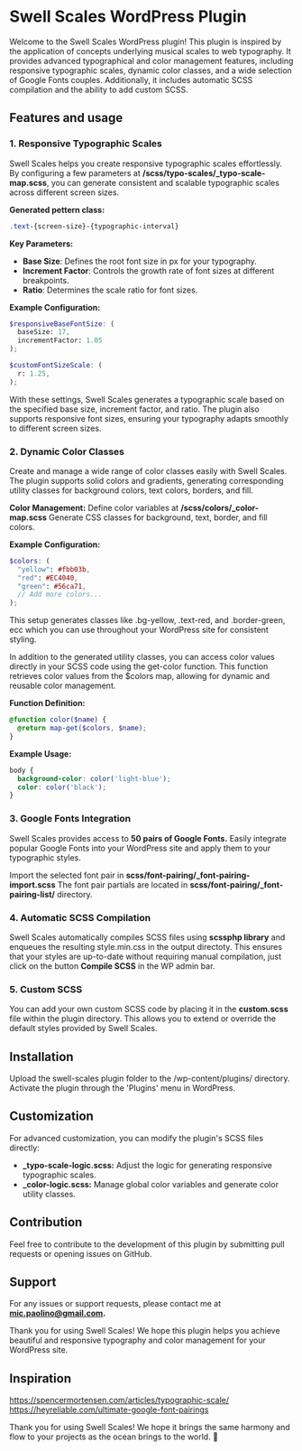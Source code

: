 
# Swell Scales WordPress Plugin
Welcome to the Swell Scales WordPress plugin! This plugin is inspired by the application of concepts underlying musical scales to web typography. It provides advanced typographical and color management features, including responsive typographic scales, dynamic color classes, and a wide selection of Google Fonts couples. Additionally, it includes automatic SCSS compilation and the ability to add custom SCSS.

## Features and usage

### 1. Responsive Typographic Scales
Swell Scales helps you create responsive typographic scales effortlessly. By configuring a few parameters at **/scss/typo-scales/_typo-scale-map.scss**, you can generate consistent and scalable typographic scales across different screen sizes.

**Generated pettern class:**
```scss
.text-{screen-size}-{typographic-interval}
```

**Key Parameters:**
- **Base Size**: Defines the root font size in px for your typography.
- **Increment Factor**: Controls the growth rate of font sizes at different breakpoints.
- **Ratio**: Determines the scale ratio for font sizes.

**Example Configuration:**
```scss
$responsiveBaseFontSize: (
  baseSize: 17,
  incrementFactor: 1.05
);

$customFontSizeScale: (
  r: 1.25,
);
```

With these settings, Swell Scales generates a typographic scale based on the specified base size, increment factor, and ratio. The plugin also supports responsive font sizes, ensuring your typography adapts smoothly to different screen sizes.

### 2. Dynamic Color Classes
Create and manage a wide range of color classes easily with Swell Scales. The plugin supports solid colors and gradients, generating corresponding utility classes for background colors, text colors, borders, and fill.

**Color Management:**
Define color variables at **/scss/colors/_color-map.scss**
Generate CSS classes for background, text, border, and fill colors.

**Example Configuration:**
```scss
$colors: (
  "yellow": #fbb03b,
  "red": #EC4040,
  "green": #56ca71,
  // Add more colors...
);
```

This setup generates classes like .bg-yellow, .text-red, and .border-green, ecc which you can use throughout your WordPress site for consistent styling.

In addition to the generated utility classes, you can access color values directly in your SCSS code using the get-color function. This function retrieves color values from the $colors map, allowing for dynamic and reusable color management.

**Function Definition:**
```scss
@function color($name) {
  @return map-get($colors, $name);
}
```

**Example Usage:**
```scss
body {
  background-color: color('light-blue');
  color: color('black');
}
```

### 3. Google Fonts Integration
Swell Scales provides access to **50 pairs of Google Fonts.** Easily integrate popular Google Fonts into your WordPress site and apply them to your typographic styles.

Import the selected font pair in  **scss/font-pairing/_font-pairing-import.scss**
The font pair partials are located in **scss/font-pairing/_font-pairing-list/** directory.

### 4. Automatic SCSS Compilation

Swell Scales automatically compiles SCSS files using **scssphp library** and enqueues the resulting style.min.css in the output directoty. This ensures that your styles are up-to-date without requiring manual compilation, just click on the button **Compile SCSS** in the WP admin bar.

### 5. Custom SCSS
You can add your own custom SCSS code by placing it in the **custom.scss** file within the plugin directory. This allows you to extend or override the default styles provided by Swell Scales.

## Installation

Upload the swell-scales plugin folder to the /wp-content/plugins/ directory.
Activate the plugin through the 'Plugins' menu in WordPress.

## Customization

For advanced customization, you can modify the plugin's SCSS files directly:

- **_typo-scale-logic.scss:** Adjust the logic for generating responsive typographic scales.
- **_color-logic.scss:** Manage global color variables and generate color utility classes.

## Contribution

Feel free to contribute to the development of this plugin by submitting pull requests or opening issues on GitHub.

## Support

For any issues or support requests, please contact me at **mic.paolino@gmail.com.**

Thank you for using Swell Scales! We hope this plugin helps you achieve beautiful and responsive typography and color management for your WordPress site.

## Inspiration 

https://spencermortensen.com/articles/typographic-scale/<br>
https://heyreliable.com/ultimate-google-font-pairings

Thank you for using Swell Scales! We hope it brings the same harmony and flow to your projects as the ocean brings to the world. 🌊
